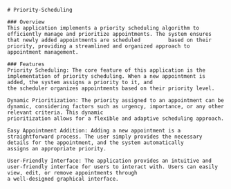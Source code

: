     # Priority-Scheduling

    ### Overview
    This application implements a priority scheduling algorithm to efficiently manage and prioritize appointments. The system ensures that newly added appointments are scheduled         based on their priority, providing a streamlined and organized approach to appointment management.
    
    ### Features
    Priority Scheduling: The core feature of this application is the implementation of priority scheduling. When a new appointment is added, the system assigns a priority to it, and                           the scheduler organizes appointments based on their priority level.
    
    Dynamic Prioritization: The priority assigned to an appointment can be dynamic, considering factors such as urgency, importance, or any other relevant criteria. This dynamic                                  prioritization allows for a flexible and adaptive scheduling approach.
    
    Easy Appointment Addition: Adding a new appointment is a straightforward process. The user simply provides the necessary details for the appointment, and the system automatically                                assigns an appropriate priority.
    
    User-Friendly Interface: The application provides an intuitive and user-friendly interface for users to interact with. Users can easily view, edit, or remove appointments through                              a well-designed graphical interface.
